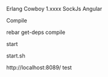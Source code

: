 Erlang Cowboy 1.xxxx SockJs Angular


Compile

rebar get-deps compile

start

start.sh

http://localhost:8089/
 test

